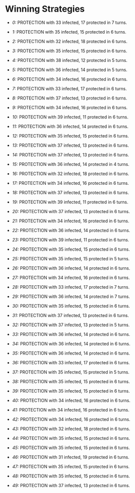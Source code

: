 # Winning Strategies

* _0:_ PROTECTION with 33 infected, 17 protected in 7 turns.


* _1:_ PROTECTION with 35 infected, 15 protected in 6 turns.


* _2:_ PROTECTION with 32 infected, 18 protected in 6 turns.


* _3:_ PROTECTION with 35 infected, 15 protected in 6 turns.


* _4:_ PROTECTION with 38 infected, 12 protected in 5 turns.


* _5:_ PROTECTION with 36 infected, 14 protected in 5 turns.


* _6:_ PROTECTION with 34 infected, 16 protected in 6 turns.


* _7:_ PROTECTION with 33 infected, 17 protected in 6 turns.


* _8:_ PROTECTION with 37 infected, 13 protected in 6 turns.


* _9:_ PROTECTION with 34 infected, 16 protected in 6 turns.


* _10:_ PROTECTION with 39 infected, 11 protected in 6 turns.


* _11:_ PROTECTION with 36 infected, 14 protected in 6 turns.


* _12:_ PROTECTION with 35 infected, 15 protected in 6 turns.


* _13:_ PROTECTION with 37 infected, 13 protected in 6 turns.


* _14:_ PROTECTION with 37 infected, 13 protected in 6 turns.


* _15:_ PROTECTION with 36 infected, 14 protected in 4 turns.


* _16:_ PROTECTION with 32 infected, 18 protected in 6 turns.


* _17:_ PROTECTION with 34 infected, 16 protected in 6 turns.


* _18:_ PROTECTION with 37 infected, 13 protected in 6 turns.


* _19:_ PROTECTION with 39 infected, 11 protected in 6 turns.


* _20:_ PROTECTION with 37 infected, 13 protected in 6 turns.


* _21:_ PROTECTION with 34 infected, 16 protected in 6 turns.


* _22:_ PROTECTION with 36 infected, 14 protected in 6 turns.


* _23:_ PROTECTION with 39 infected, 11 protected in 6 turns.


* _24:_ PROTECTION with 35 infected, 15 protected in 6 turns.


* _25:_ PROTECTION with 35 infected, 15 protected in 5 turns.


* _26:_ PROTECTION with 36 infected, 14 protected in 6 turns.


* _27:_ PROTECTION with 34 infected, 16 protected in 6 turns.


* _28:_ PROTECTION with 33 infected, 17 protected in 7 turns.


* _29:_ PROTECTION with 36 infected, 14 protected in 7 turns.


* _30:_ PROTECTION with 35 infected, 15 protected in 6 turns.


* _31:_ PROTECTION with 37 infected, 13 protected in 6 turns.


* _32:_ PROTECTION with 37 infected, 13 protected in 5 turns.


* _33:_ PROTECTION with 36 infected, 14 protected in 6 turns.


* _34:_ PROTECTION with 36 infected, 14 protected in 6 turns.


* _35:_ PROTECTION with 36 infected, 14 protected in 6 turns.


* _36:_ PROTECTION with 33 infected, 17 protected in 6 turns.


* _37:_ PROTECTION with 35 infected, 15 protected in 5 turns.


* _38:_ PROTECTION with 35 infected, 15 protected in 6 turns.


* _39:_ PROTECTION with 35 infected, 15 protected in 6 turns.


* _40:_ PROTECTION with 34 infected, 16 protected in 6 turns.


* _41:_ PROTECTION with 34 infected, 16 protected in 6 turns.


* _42:_ PROTECTION with 34 infected, 16 protected in 6 turns.


* _43:_ PROTECTION with 32 infected, 18 protected in 6 turns.


* _44:_ PROTECTION with 35 infected, 15 protected in 6 turns.


* _45:_ PROTECTION with 35 infected, 15 protected in 6 turns.


* _46:_ PROTECTION with 31 infected, 19 protected in 6 turns.


* _47:_ PROTECTION with 35 infected, 15 protected in 6 turns.


* _48:_ PROTECTION with 35 infected, 15 protected in 6 turns.


* _49:_ PROTECTION with 37 infected, 13 protected in 6 turns.


